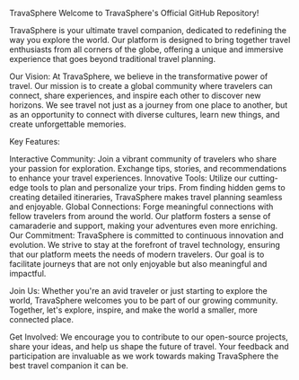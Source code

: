 TravaSphere
Welcome to TravaSphere's Official GitHub Repository!

TravaSphere is your ultimate travel companion, dedicated to redefining the way you explore the world. Our platform is designed to bring together travel enthusiasts from all corners of the globe, offering a unique and immersive experience that goes beyond traditional travel planning.

Our Vision:
At TravaSphere, we believe in the transformative power of travel. Our mission is to create a global community where travelers can connect, share experiences, and inspire each other to discover new horizons. We see travel not just as a journey from one place to another, but as an opportunity to connect with diverse cultures, learn new things, and create unforgettable memories.

Key Features:

Interactive Community: Join a vibrant community of travelers who share your passion for exploration. Exchange tips, stories, and recommendations to enhance your travel experiences.
Innovative Tools: Utilize our cutting-edge tools to plan and personalize your trips. From finding hidden gems to creating detailed itineraries, TravaSphere makes travel planning seamless and enjoyable.
Global Connections: Forge meaningful connections with fellow travelers from around the world. Our platform fosters a sense of camaraderie and support, making your adventures even more enriching.
Our Commitment:
TravaSphere is committed to continuous innovation and evolution. We strive to stay at the forefront of travel technology, ensuring that our platform meets the needs of modern travelers. Our goal is to facilitate journeys that are not only enjoyable but also meaningful and impactful.

Join Us:
Whether you're an avid traveler or just starting to explore the world, TravaSphere welcomes you to be part of our growing community. Together, let's explore, inspire, and make the world a smaller, more connected place.

Get Involved:
We encourage you to contribute to our open-source projects, share your ideas, and help us shape the future of travel. Your feedback and participation are invaluable as we work towards making TravaSphere the best travel companion it can be.
